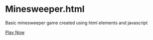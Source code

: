 # Minesweeper.html
Basic minesweeper game created using html elements and javascript

[Play Now](https://minesweep.netlify.com/)
